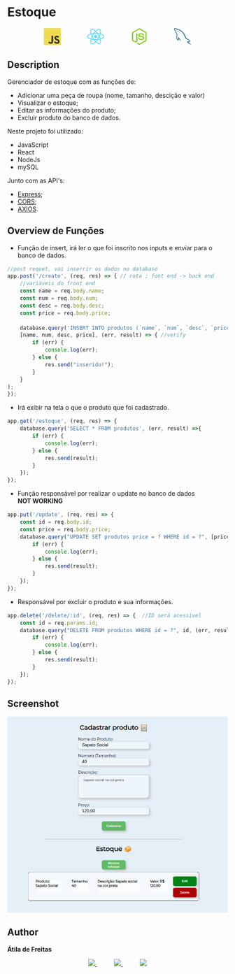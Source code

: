 # Estoque
<p align="center">
    <img height="40" src="https://raw.githubusercontent.com/devicons/devicon/master/icons/javascript/javascript-original.svg">
    &nbsp;&nbsp;&nbsp;&nbsp;&nbsp;&nbsp;&nbsp;&nbsp;&nbsp;&nbsp;&nbsp;&nbsp;&nbsp;
    <img height="40" src="https://raw.githubusercontent.com/devicons/devicon/master/icons/react/react-original.svg">
     &nbsp;&nbsp;&nbsp;&nbsp;&nbsp;&nbsp;&nbsp;&nbsp;&nbsp;&nbsp;&nbsp;&nbsp;&nbsp;
    <img height="40" src="https://raw.githubusercontent.com/devicons/devicon/master/icons/nodejs/nodejs-original.svg">
     &nbsp;&nbsp;&nbsp;&nbsp;&nbsp;&nbsp;&nbsp;&nbsp;&nbsp;&nbsp;&nbsp;&nbsp;&nbsp;
    <img height="40" src="https://raw.githubusercontent.com/devicons/devicon/master/icons/mysql/mysql-original.svg">
</p>

## Description

Gerenciador de estoque com as funções de:
  - Adicionar uma peça de roupa (nome, tamanho, descição e valor)
  - Visualizar o estoque;
  - Editar as informações do produto;
  - Excluir produto do banco de dados.

Neste projeto foi utilizado:
  - JavaScript
  - React
  - NodeJs
  - mySQL

Junto com as API's:
  - [Express](https://expressjs.com/pt-br/);
  - [CORS](https://developer.mozilla.org/pt-BR/docs/Web/HTTP/CORS);
  - [AXIOS](https://github.com/axios/axios#readme).

## Overview de Funções

- Função de insert, irá ler o que foi inscrito nos inputs e enviar para o banco de dados.
```JavaScript
//post requet, vai inserrir os dados no database
app.post('/create', (req, res) => { // rota ; font end -> back end
    //variáveis do front end
    const name = req.body.name;
    const num = req.body.num;
    const desc = req.body.desc;
    const price = req.body.price;
    
    database.query('INSERT INTO produtos (`name`, `num`, `desc`, `price`) VALUES (?,?,?,?)', //insert
    [name, num, desc, price], (err, result) => { //verify
        if (err) {
            console.log(err);
        } else {
            res.send("inserido!");
        }
    }
);
});
```
- Irá exibir na tela o que o produto que foi cadastrado.
```JavaScript
app.get('/estoque', (req, res) => {
    database.query('SELECT * FROM produtos', (err, result) =>{
        if (err) {
            console.log(err);
        } else {
            res.send(result);
        }
    });
});
```
- Função responsável por realizar o update no banco de dados <br />
 **NOT WORKING**

```JavaScript
app.put('/update', (req, res) => {
    const id = req.body.id;
    const price = req.body.price;
    database.query("UPDATE SET produtos price = ? WHERE id = ?", [price, id], (err, result) => {
        if (err) {
            console.log(err);
        } else {
            res.send(result);
        }
    });
});
```
- Responsável por excluir o produto e sua informações.
```JavaScript
app.delete('/delete/:id', (req, res) => {  //ID será acessível
    const id = req.params.id;
    database.query("DELETE FROM produtos WHERE id = ?", id, (err, result) => { // ? => recebe id
        if (err) {
            console.log(err);
        } else {
            res.send(result);
        }
    }); 
});
```


## Screenshot
![](https://github.com/atiladefreitas/JS-CRUD/blob/main/proj2.png)

## Author

**Átila de Freitas**
<p align="center">
  <a href="https://instagram.com/atiladefreitas.io">
        <img  src="https://img.shields.io/badge/-Instagram-%23E4405F?style=for-the-badge&logo=instagram&logoColor=white">
    </a>
    &nbsp;&nbsp;&nbsp;&nbsp;&nbsp;&nbsp;&nbsp;&nbsp;&nbsp;
    <a href="https://www.linkedin.com/in/atilafreitas">
        <img src="https://img.shields.io/badge/-LinkedIn-%230077B5?style=for-the-badge&logo=linkedin&logoColor=white">
    </a>
    &nbsp;&nbsp;&nbsp;&nbsp;&nbsp;&nbsp;&nbsp;&nbsp;&nbsp;
    <a href="mailto:atiladefreitas@protonmail.ch">
        <img src="https://img.shields.io/badge/-atiladefreitas@protonmail.ch-%230077B5?style=for-the-badge&logo=protonmail&logoColor=white&color=lightgrey">
    </a>
  </p>
